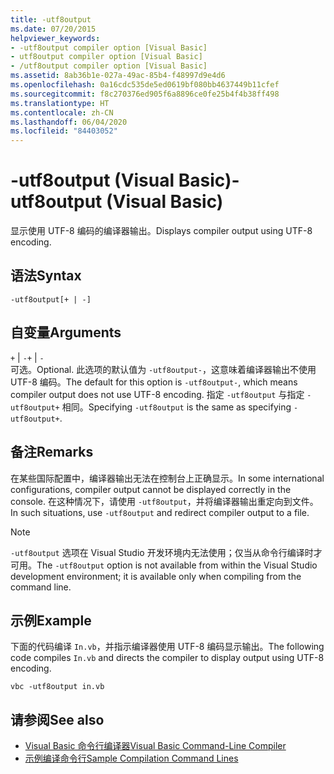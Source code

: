 ```yaml
---
title: -utf8output
ms.date: 07/20/2015
helpviewer_keywords:
- -utf8output compiler option [Visual Basic]
- utf8output compiler option [Visual Basic]
- /utf8output compiler option [Visual Basic]
ms.assetid: 8ab36b1e-027a-49ac-85b4-f48997d9e4d6
ms.openlocfilehash: 0a16cdc535de5ed0619bf080bb4637449b11cfef
ms.sourcegitcommit: f8c270376ed905f6a8896ce0fe25b4f4b38ff498
ms.translationtype: HT
ms.contentlocale: zh-CN
ms.lasthandoff: 06/04/2020
ms.locfileid: "84403052"
---
```

# <a name="-utf8output-visual-basic"></a><span data-ttu-id="bcb6d-102">-utf8output (Visual Basic)</span><span class="sxs-lookup"><span data-stu-id="bcb6d-102">-utf8output (Visual Basic)</span></span>
<span data-ttu-id="bcb6d-103">显示使用 UTF-8 编码的编译器输出。</span><span class="sxs-lookup"><span data-stu-id="bcb6d-103">Displays compiler output using UTF-8 encoding.</span></span>  
  
## <a name="syntax"></a><span data-ttu-id="bcb6d-104">语法</span><span class="sxs-lookup"><span data-stu-id="bcb6d-104">Syntax</span></span>  
  
```console  
-utf8output[+ | -]  
```  
  
## <a name="arguments"></a><span data-ttu-id="bcb6d-105">自变量</span><span class="sxs-lookup"><span data-stu-id="bcb6d-105">Arguments</span></span>  
 <span data-ttu-id="bcb6d-106">`+` &#124; `-`</span><span class="sxs-lookup"><span data-stu-id="bcb6d-106">`+` &#124; `-`</span></span>  
 <span data-ttu-id="bcb6d-107">可选。</span><span class="sxs-lookup"><span data-stu-id="bcb6d-107">Optional.</span></span> <span data-ttu-id="bcb6d-108">此选项的默认值为 `-utf8output-`，这意味着编译器输出不使用 UTF-8 编码。</span><span class="sxs-lookup"><span data-stu-id="bcb6d-108">The default for this option is `-utf8output-`, which means compiler output does not use UTF-8 encoding.</span></span> <span data-ttu-id="bcb6d-109">指定 `-utf8output` 与指定 `-utf8output+` 相同。</span><span class="sxs-lookup"><span data-stu-id="bcb6d-109">Specifying `-utf8output` is the same as specifying `-utf8output+`.</span></span>  
  
## <a name="remarks"></a><span data-ttu-id="bcb6d-110">备注</span><span class="sxs-lookup"><span data-stu-id="bcb6d-110">Remarks</span></span>  
 <span data-ttu-id="bcb6d-111">在某些国际配置中，编译器输出无法在控制台上正确显示。</span><span class="sxs-lookup"><span data-stu-id="bcb6d-111">In some international configurations, compiler output cannot be displayed correctly in the console.</span></span> <span data-ttu-id="bcb6d-112">在这种情况下，请使用 `-utf8output`，并将编译器输出重定向到文件。</span><span class="sxs-lookup"><span data-stu-id="bcb6d-112">In such situations, use `-utf8output` and redirect compiler output to a file.</span></span>  
  
> [!NOTE]
> <span data-ttu-id="bcb6d-113">`-utf8output` 选项在 Visual Studio 开发环境内无法使用；仅当从命令行编译时才可用。</span><span class="sxs-lookup"><span data-stu-id="bcb6d-113">The `-utf8output` option is not available from within the Visual Studio development environment; it is available only when compiling from the command line.</span></span>  
  
## <a name="example"></a><span data-ttu-id="bcb6d-114">示例</span><span class="sxs-lookup"><span data-stu-id="bcb6d-114">Example</span></span>  
 <span data-ttu-id="bcb6d-115">下面的代码编译 `In.vb`，并指示编译器使用 UTF-8 编码显示输出。</span><span class="sxs-lookup"><span data-stu-id="bcb6d-115">The following code compiles `In.vb` and directs the compiler to display output using UTF-8 encoding.</span></span>  
  
```console  
vbc -utf8output in.vb  
```  
  
## <a name="see-also"></a><span data-ttu-id="bcb6d-116">请参阅</span><span class="sxs-lookup"><span data-stu-id="bcb6d-116">See also</span></span>

- [<span data-ttu-id="bcb6d-117">Visual Basic 命令行编译器</span><span class="sxs-lookup"><span data-stu-id="bcb6d-117">Visual Basic Command-Line Compiler</span></span>](index.md)
- [<span data-ttu-id="bcb6d-118">示例编译命令行</span><span class="sxs-lookup"><span data-stu-id="bcb6d-118">Sample Compilation Command Lines</span></span>](sample-compilation-command-lines.md)
